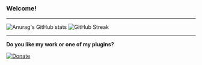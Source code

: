 ### Welcome!

---

![Anurag's GitHub stats](https://github-readme-stats.vercel.app/api?username=K4ryuu&theme=onedark) ![GitHub Streak](https://github-readme-streak-stats.herokuapp.com?user=K4ryuu&theme=onedark)

---

**Do you like my work or one of my plugins?**

[![Donate](https://www.paypalobjects.com/en_US/i/btn/btn_donate_SM.gif)](https://www.paypal.me/sples1 "Donate")
